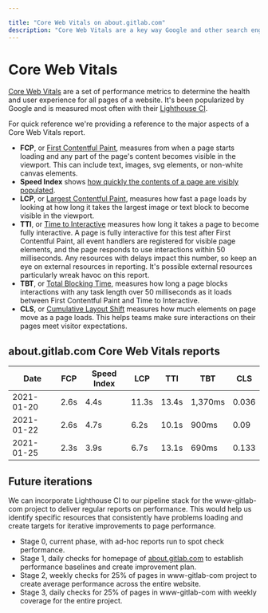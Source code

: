 ```yaml
---

title: "Core Web Vitals on about.gitlab.com"
description: "Core Web Vitals are a key way Google and other search engines measure about.gitlab.com and we share our goals and insights here."
---
```








# Core Web Vitals

[Core Web Vitals](https://web.dev/vitals/) are a set of performance metrics to determine the health and user experience for all pages of a website. It's been popularized by Google and is measured most often with their [Lighthouse CI](https://web.dev/lighthouse-ci/).

For quick reference we're providing a reference to the major aspects of a Core Web Vitals report.

- **FCP**, or [First Contentful Paint](https://web.dev/fcp/), measures from when a page starts loading and any part of the page's content becomes visible in the viewport. This can include text, images, svg elements, or non-white canvas elements.
- **Speed Index** shows [how quickly the contents of a page are visibly populated](https://web.dev/speed-index). 
- **LCP**, or [Largest Contentful Paint](https://web.dev/lcp/), measures how fast a page loads by looking at how long it takes the largest image or text block to become visible in the viewport.
- **TTI**, or [Time to Interactive](https://web.dev/interactive/) measures how long it takes a page to become fully interactive. A page is fully interactive for this test after First Contentful Paint, all event handlers are registered for visible page elements, and the page responds to use interactions within 50 milliseconds. Any resources with delays impact this number, so keep an eye on external resources in reporting. It's possible external resources particularly wreak havoc on this report.
- **TBT**, or [Total Blocking Time](https://web.dev/lighthouse-total-blocking-time/), measures how long a page blocks interactions with any task length over 50 milliseconds as it loads between First Contentful Paint and Time to Interactive. 
- **CLS**, or [Cumulative Layout Shift](https://web.dev/cls/) measures how much elements on page move as a page loads. This helps teams make sure interactions on their pages meet visitor expectations.

## about.gitlab.com Core Web Vitals reports

| Date       | FCP  | Speed Index | LCP   | TTI   | TBT     | CLS   |
| ---------- | ---- | ----------- | ----- | ----- | ------- | ----- |
| 2021-01-20 | 2.6s | 4.4s        | 11.3s | 13.4s | 1,370ms | 0.036 |
| 2021-01-22 | 2.6s | 4.7s        | 6.2s  | 10.1s | 900ms   | 0.09  |
| 2021-01-25 | 2.3s | 3.9s        | 6.7s  | 13.1s | 690ms   | 0.133 |

## Future iterations

We can incorporate Lighthouse CI to our pipeline stack for the www-gitlab-com project to deliver regular reports on performance. This would help us identify specific resources that consistently have problems loading and create targets for iterative improvements to page performance.

- Stage 0, current phase, with ad-hoc reports run to spot check performance.
- Stage 1, daily checks for homepage of [about.gitlab.com](/) to establish performance baselines and create improvement plan.
- Stage 2, weekly checks for 25% of pages in www-gitlab-com project to create average performance across the entire website.
- Stage 3, daily checks for 25% of pages in www-gitlab-com with weekly coverage for the entire project.
